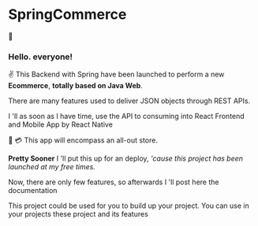 # SpringCommerce

:vulcan_salute:
### Hello. everyone!

:v:
This Backend with Spring have been launched to perform a new **Ecommerce**, **totally based on Java Web**.

There are many features used to deliver JSON objects through  REST APIs.

I 'll as soon as I have time, use the API to consuming into React Frontend and Mobile App by React Native

:mechanical_arm:  :credit_card:
This app will encompass an all-out store.


**Pretty Sooner** I 'll put this up for an deploy, *'cause this project has been launched at my free times.*

Now, there are only few features, so afterwards I 'll post here the documentation

This project could be used for you to build up your project. You can use in your projects these project and its features

